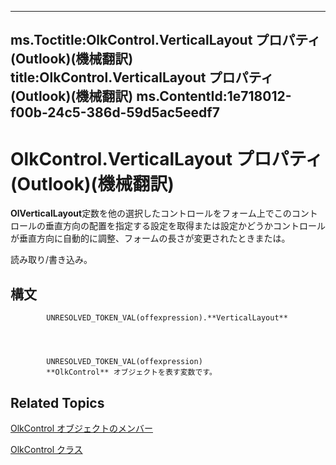 

---
ms.Toctitle:OlkControl.VerticalLayout プロパティ (Outlook)(機械翻訳)
title:OlkControl.VerticalLayout プロパティ (Outlook)(機械翻訳)
ms.ContentId:1e718012-f00b-24c5-386d-59d5ac5eedf7
---
# OlkControl.VerticalLayout プロパティ (Outlook)(機械翻訳)




**OlVerticalLayout**定数を他の選択したコントロールをフォーム上でこのコントロールの垂直方向の配置を指定する設定を取得または設定かどうかコントロールが垂直方向に自動的に調整、フォームの長さが変更されたときまたは。



読み取り/書き込み。

## 構文

            UNRESOLVED_TOKEN_VAL(offexpression).**VerticalLayout**




            UNRESOLVED_TOKEN_VAL(offexpression)
            **OlkControl** オブジェクトを表す変数です。



## Related Topics

[OlkControl オブジェクトのメンバー](9c42f23f-fc93-a5ac-6a6e-bd64ce49c01d.md)

[OlkControl クラス](426a3ce8-9103-d72e-13ee-9fb47ae0eb07.md)




